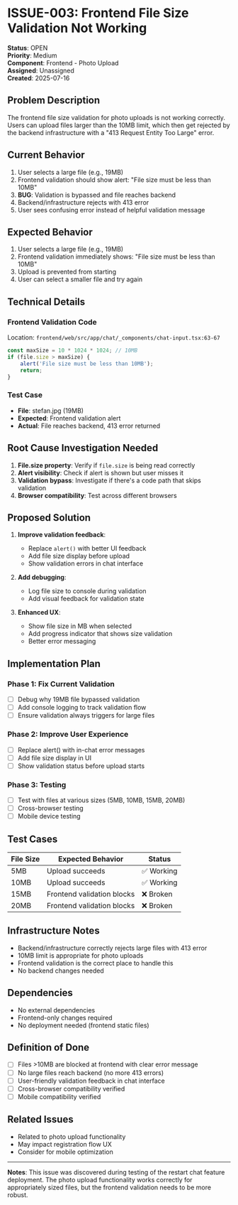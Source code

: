 # ISSUE-003: Frontend File Size Validation Not Working

**Status**: OPEN  
**Priority**: Medium  
**Component**: Frontend - Photo Upload  
**Assigned**: Unassigned  
**Created**: 2025-07-16  

## Problem Description

The frontend file size validation for photo uploads is not working correctly. Users can upload files larger than the 10MB limit, which then get rejected by the backend infrastructure with a "413 Request Entity Too Large" error.

## Current Behavior

1. User selects a large file (e.g., 19MB)
2. Frontend validation should show alert: "File size must be less than 10MB"
3. **BUG**: Validation is bypassed and file reaches backend
4. Backend/infrastructure rejects with 413 error
5. User sees confusing error instead of helpful validation message

## Expected Behavior

1. User selects a large file (e.g., 19MB)
2. Frontend validation immediately shows: "File size must be less than 10MB"
3. Upload is prevented from starting
4. User can select a smaller file and try again

## Technical Details

### Frontend Validation Code
Location: `frontend/web/src/app/chat/_components/chat-input.tsx:63-67`

```typescript
const maxSize = 10 * 1024 * 1024; // 10MB
if (file.size > maxSize) {
    alert('File size must be less than 10MB');
    return;
}
```

### Test Case
- **File**: stefan.jpg (19MB)
- **Expected**: Frontend validation alert
- **Actual**: File reaches backend, 413 error returned

## Root Cause Investigation Needed

1. **File.size property**: Verify if `file.size` is being read correctly
2. **Alert visibility**: Check if alert is shown but user misses it
3. **Validation bypass**: Investigate if there's a code path that skips validation
4. **Browser compatibility**: Test across different browsers

## Proposed Solution

1. **Improve validation feedback**:
   - Replace `alert()` with better UI feedback
   - Add file size display before upload
   - Show validation errors in chat interface

2. **Add debugging**:
   - Log file size to console during validation
   - Add visual feedback for validation state

3. **Enhanced UX**:
   - Show file size in MB when selected
   - Add progress indicator that shows size validation
   - Better error messaging

## Implementation Plan

### Phase 1: Fix Current Validation
- [ ] Debug why 19MB file bypassed validation
- [ ] Add console logging to track validation flow
- [ ] Ensure validation always triggers for large files

### Phase 2: Improve User Experience  
- [ ] Replace alert() with in-chat error messages
- [ ] Add file size display in UI
- [ ] Show validation status before upload starts

### Phase 3: Testing
- [ ] Test with files at various sizes (5MB, 10MB, 15MB, 20MB)
- [ ] Cross-browser testing
- [ ] Mobile device testing

## Test Cases

| File Size | Expected Behavior | Status |
|-----------|------------------|---------|
| 5MB | Upload succeeds | ✅ Working |
| 10MB | Upload succeeds | ✅ Working |
| 15MB | Frontend validation blocks | ❌ Broken |
| 20MB | Frontend validation blocks | ❌ Broken |

## Infrastructure Notes

- Backend/infrastructure correctly rejects large files with 413 error
- 10MB limit is appropriate for photo uploads
- Frontend validation is the correct place to handle this
- No backend changes needed

## Dependencies

- No external dependencies
- Frontend-only changes required
- No deployment needed (frontend static files)

## Definition of Done

- [ ] Files >10MB are blocked at frontend with clear error message
- [ ] No large files reach backend (no more 413 errors)
- [ ] User-friendly validation feedback in chat interface
- [ ] Cross-browser compatibility verified
- [ ] Mobile compatibility verified

## Related Issues

- Related to photo upload functionality
- May impact registration flow UX
- Consider for mobile optimization

---

**Notes**: This issue was discovered during testing of the restart chat feature deployment. The photo upload functionality works correctly for appropriately sized files, but the frontend validation needs to be more robust.